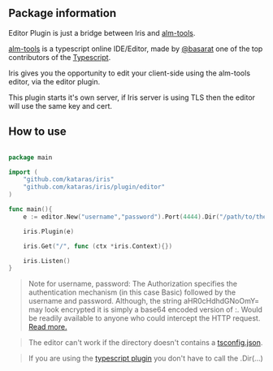 ## Package information

Editor Plugin is just a bridge between Iris and [alm-tools](http://alm.tools).


[alm-tools](http://alm.tools) is a typescript online IDE/Editor, made by [@basarat](https://twitter.com/basarat) one of the top contributors of the [Typescript](http://www.typescriptlang.org).

Iris gives you the opportunity to edit your client-side using the alm-tools editor, via the editor plugin.


This plugin starts it's own server, if Iris server is using TLS then the editor will use the same key and cert.

## How to use

```go

package main

import (
	"github.com/kataras/iris"
	"github.com/kataras/iris/plugin/editor"
)

func main(){
	e := editor.New("username","password").Port(4444).Dir("/path/to/the/client/side/directory")

	iris.Plugin(e)

	iris.Get("/", func (ctx *iris.Context){})

	iris.Listen()
}


```

> Note for username, password: The Authorization specifies the authentication mechanism (in this case Basic) followed by the username and password.
Although, the string aHR0cHdhdGNoOmY= may look encrypted it is simply a base64 encoded version of <username>:<password>.
Would be readily available to anyone who could intercept the HTTP request. [Read more.](https://www.httpwatch.com/httpgallery/authentication/)

> The editor can't work if the directory doesn't contains a [tsconfig.json](http://www.typescriptlang.org/docs/handbook/tsconfig.json.html).

> If you are using the [typescript plugin](https://github.com/kataras/iris/tree/development/plugin/typescript) you don't have to call the .Dir(...)


